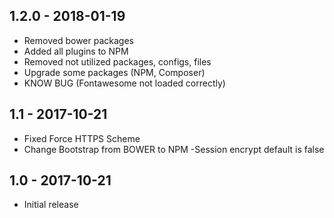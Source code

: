 ## 1.2.0 - 2018-01-19

- Removed bower packages
- Added all plugins to NPM
- Removed not utilized packages, configs, files
- Upgrade some packages (NPM, Composer)
- KNOW BUG (Fontawesome not loaded correctly)

## 1.1 - 2017-10-21

- Fixed Force HTTPS Scheme
- Change Bootstrap from BOWER to NPM
-Session encrypt default is false

## 1.0 - 2017-10-21

- Initial release